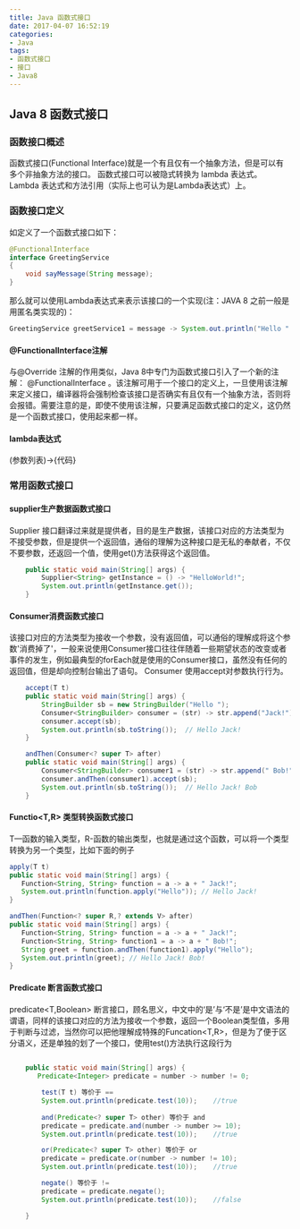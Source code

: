 ```yaml
---
title: Java 函数式接口
date: 2017-04-07 16:52:19
categories: 
- Java
tags: 
- 函数式接口
- 接口
- Java8
---
```

## Java 8 函数式接口
### 函数接口概述
函数式接口(Functional Interface)就是一个有且仅有一个抽象方法，但是可以有多个非抽象方法的接口。
函数式接口可以被隐式转换为 lambda 表达式。
Lambda 表达式和方法引用（实际上也可认为是Lambda表达式）上。
<!--more-->
### 函数接口定义
如定义了一个函数式接口如下：
```Java
@FunctionalInterface
interface GreetingService 
{
    void sayMessage(String message);
}
```
那么就可以使用Lambda表达式来表示该接口的一个实现(注：JAVA 8 之前一般是用匿名类实现的)：

```Java
GreetingService greetService1 = message -> System.out.println("Hello " + message);
```
#### @FunctionalInterface注解

与@Override 注解的作用类似，Java 8中专门为函数式接口引入了一个新的注解： @FunctionalInterface 。该注解可用于一个接口的定义上，一旦使用该注解来定义接口，编译器将会强制检查该接口是否确实有且仅有一个抽象方法，否则将会报错。需要注意的是，即使不使用该注解，只要满足函数式接口的定义，这仍然是一个函数式接口，使用起来都一样。

#### lambda表达式
(参数列表)->{代码}

### 常用函数式接口

#### supplier生产数据函数式接口

Supplier 接口翻译过来就是提供者，目的是生产数据，该接口对应的方法类型为不接受参数，但是提供一个返回值，通俗的理解为这种接口是无私的奉献者，不仅不要参数，还返回一个值，使用get()方法获得这个返回值。
```Java
    public static void main(String[] args) {
        Supplier<String> getInstance = () -> "HelloWorld!";
        System.out.println(getInstance.get());
    }
```
#### Consumer消费函数式接口
该接口对应的方法类型为接收一个参数，没有返回值，可以通俗的理解成将这个参数'消费掉了'，一般来说使用Consumer接口往往伴随着一些期望状态的改变或者事件的发生，例如最典型的forEach就是使用的Consumer接口，虽然没有任何的返回值，但是却向控制台输出了语句。
Consumer 使用accept对参数执行行为。
```Java
    accept(T t)
    public static void main(String[] args) {
        StringBuilder sb = new StringBuilder("Hello ");
        Consumer<StringBuilder> consumer = (str) -> str.append("Jack!");
        consumer.accept(sb);
        System.out.println(sb.toString());	// Hello Jack!
    }

    andThen(Consumer<? super T> after)
    public static void main(String[] args) {
        Consumer<StringBuilder> consumer1 = (str) -> str.append(" Bob!");
        consumer.andThen(consumer1).accept(sb);
        System.out.println(sb.toString());	// Hello Jack! Bob
    }


```

#### Functio<T,R> 类型转换函数式接口
T—函数的输入类型，R-函数的输出类型，也就是通过这个函数，可以将一个类型转换为另一个类型，比如下面的例子
 ```Java
apply(T t)
 public static void main(String[] args) {
    Function<String, String> function = a -> a + " Jack!";
    System.out.println(function.apply("Hello")); // Hello Jack!
}

 andThen(Function<? super R,? extends V> after)
 public static void main(String[] args) {
    Function<String, String> function = a -> a + " Jack!";
    Function<String, String> function1 = a -> a + " Bob!";
    String greet = function.andThen(function1).apply("Hello");
    System.out.println(greet); // Hello Jack! Bob!
 }
```

#### Predicate 断言函数式接口

predicate<T,Boolean> 断言接口，顾名思义，中文中的‘是’与‘不是’是中文语法的谓语，同样的该接口对应的方法为接收一个参数，返回一个Boolean类型值，多用于判断与过滤，当然你可以把他理解成特殊的Funcation<T,R>，但是为了便于区分语义，还是单独的划了一个接口，使用test()方法执行这段行为
```Java
   
    public static void main(String[] args) {
       Predicate<Integer> predicate = number -> number != 0;

        test(T t) 等价于 ==
        System.out.println(predicate.test(10));    //true
        
        and(Predicate<? super T> other) 等价于 and
        predicate = predicate.and(number -> number >= 10);
        System.out.println(predicate.test(10));    //true

        or(Predicate<? super T> other) 等价于 or
        predicate = predicate.or(number -> number != 10);
        System.out.println(predicate.test(10));    //true

        negate() 等价于 !=
        predicate = predicate.negate();
        System.out.println(predicate.test(10));    //false

    }

    
```
